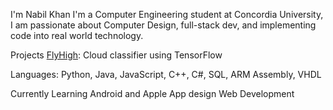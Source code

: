 I'm Nabil Khan
I'm a Computer Engineering student at Concordia University, I am passionate about Computer Design, full-stack dev, and implementing code into real world technology.

Projects
[FlyHigh](https://github.com/vtaing10/FlyHigh): Cloud classifier using TensorFlow

Languages: Python, Java, JavaScript, C++, C#, SQL, ARM Assembly, VHDL

Currently Learning
Android and Apple App design
Web Development

